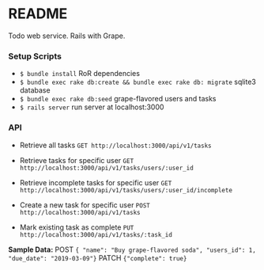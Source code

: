 # README

Todo web service. Rails with Grape.

### Setup Scripts
- `$ bundle install` RoR dependencies
- `$ bundle exec rake db:create && bundle exec rake db: migrate` sqlite3 database
- `$ bundle exec rake db:seed` grape-flavored users and tasks
- `$ rails server` run server at localhost:3000

### API 
- Retrieve all tasks
`GET http://localhost:3000/api/v1/tasks`

- Retrieve tasks for specific user
`GET http://localhost:3000/api/v1/tasks/users/:user_id`

- Retrieve incomplete tasks for specific user
`GET http://localhost:3000/api/v1/tasks/users/:user_id/incomplete`

- Create a new task for specific user
`POST http://localhost:3000/api/v1/tasks`

- Mark existing task as complete
`PUT http://localhost:3000/api/v1/tasks/:task_id`

**Sample Data:**
POST 
`{ "name": "Buy grape-flavored soda", "users_id": 1, "due_date": "2019-03-09"}`
PATCH 
`{"complete": true}`

